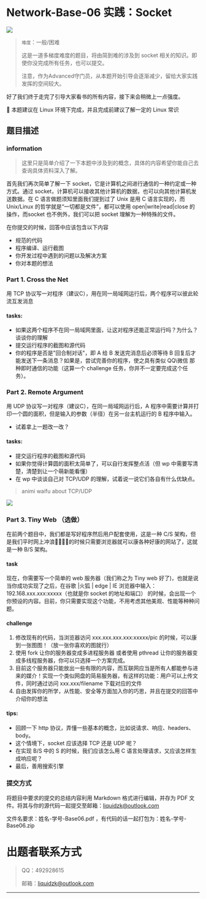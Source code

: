 # Network-Base-06 实践：Socket


![](https://p.sda1.dev/22/3e67a9bb8199c4f48c0eae3162b2313a/Net305.png)



> `难度`：一般/困难
>
> 这是一道多梯度难度的题目，将由简到难的涉及到 socket 相关的知识。即使你没完成所有任务，也可以提交。
>
> 注意，作为Advanced守门员，从本题开始引导会逐渐减少，留给大家实践发挥的空间较大。

好了我们终于走完了引导大家看书的所有内容，接下来会稍微上一点强度。

🙌 本题建议在 Linux 环境下完成，并且完成前建议了解一定的 Linux 常识

## 题目描述
### information
> 这里只是简单介绍了一下本题中涉及到的概念，具体的内容希望你能自己去查询具体资料深入了解。
>

首先我们再次简单了解一下 socket，它是计算机之间进行通信的一种约定或一种方式。通过 socket，计算机可以接收其他计算机的数据，也可以向其他计算机发送数据。在 C 语言做题须知里面我们提到过了 Unix 是用 C 语言实现的，而 Unix/Linux 的哲学就是“一切都是文件”，都可以使用 open|write|read|close 的操作，而socket 也不例外，我们可以把 socket 理解为一种特殊的文件。



在你提交的时候，回答中应该包含以下内容

+ 规范的代码
+ 程序编译、运行截图
+ 你开发过程中遇到的问题以及解决方案
+ 你对本题的想法

### Part 1. Cross the Net
用 TCP 协议写一对程序（建议C），用在同一局域网运行后，两个程序可以彼此轮流互发消息

#### tasks:
+ 如果这两个程序不在同一局域网里面，让这对程序还能正常运行吗？为什么？谈谈你的理解
+ 提交运行程序的截图和源代码
+ 你的程序是否是"回合制对话"，即 A 给 B 发送完消息后必须等待 B 回复后才能发送下一条消息？如果是，尝试完善你的程序，使之具有类似 QQ\微信 那种即时通信的功能（这算一个 challenge 任务，你并不一定要完成这个任务）。

### Part 2. Remote Argument
用 UDP 协议写一对程序（建议C），在同一局域网运行后，A 程序中需要计算并打印一个圆的面积，但是输入的参数（半径）在另一台主机运行的 B 程序中输入。

+ 试着拿上一题改一改？

#### tasks:
+ 提交运行程序的截图和源代码
+ 如果你觉得计算圆的面积太简单了，可以自行发挥整点活（但 wp 中需要写清楚，清楚到让一个萌新能看懂）
+ 在 wp 中谈谈自己对 TCP/UDP 的理解，试着说一说它们各自有什么优缺点。

> animi waifu about TCP/UDP
>

![](https://i.loli.net/2021/07/27/HgAGck9tudvTySK.jpg)

### Part 3. Tiny Web （选做）
在前两个题目中，我们都是写好程序然后用户配套使用，这是一种 C/S 架构，但是我们平时网上冲浪🏄‍♂️🏄‍♀️的时候只需要浏览器就可以康各种好康的网站了，这就是一种 B/S 架构。

#### task
现在，你需要写一个简单的 web 服务器（我们称之为 Tiny web 好了)，也就是说当你成功实现了之后，在谷歌 |火狐 | edge | IE 浏览器中输入：192.168.xxx.xxx:xxxxx（也就是你 socket 的地址和端口） 的时候，会出现一个你预设的内容。目前，你只需要实现这个功能，不用考虑其他美观、性能等种种问题。

#### challenge 
1. 修改现有的代码，当浏览器访问 xxx.xxx.xxx.xxx:xxxxx/pic 的时候，可以康到一张图图！（放一张你喜欢的图就行）
2. 使用 fork 让你的服务器变成多进程服务器 或者使用 pthread 让你的服务器变成多线程服务器，你可以只选择一个方案完成。
3. 目前这个服务器只能放出一些有限的内容，而互联网应当是所有人都能参与进来的媒介！实现一个类似网盘的简易服务器，有这样的功能：用户可以上传文件，同时通过访问 xxx.xxx/filename 下载对应的文件
4. 自由发挥你的所学，从性能、安全等方面加入你的巧思，并且在提交的回答中介绍你的想法

#### tips:
+ 回顾一下 http 协议，弄懂一些基本的概念，比如说请求、响应、headers、body。
+ 这个情境下，socket 应该选择 TCP 还是 UDP 呢？
+ 在实现 B/S 中的 S 的时候，我们应该怎么用 C 语言处理请求，又应该怎样生成响应呢？
+ 最后，善用搜索引擎

### 提交方式

将题目中要求的提交的总结内容利用 Markdown 格式进行编辑，并存为 PDF 文件。将其与你的源代码一起提交至邮箱：liquidzk@outlook.com

文件名要求：姓名-学号-Base06.pdf ，有代码的话一起打包为：姓名-学号-Base06.zip 


# 出题者联系⽅式
> <font style="background-color:#FFFFFF;">QQ：492928615</font>
>
> 邮箱：liquidzk@outlook.com
>

---



